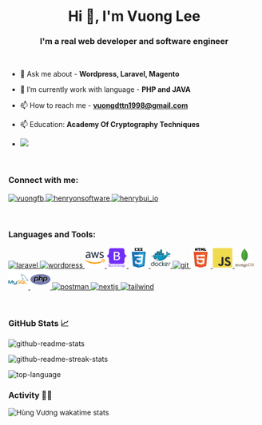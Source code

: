 

<h1 align="center">Hi 👋, I'm Vuong Lee</h1>
<h3 align="center">I'm a real web developer and software engineer</h3>

<br />


- 💬 Ask me about - **Wordpress, Laravel, Magento**

- 🌱 I’m currently work with language - **PHP and JAVA**

- 📫 How to reach me - **vuongdttn1998@gmail.com**

- 📫 Education: **Academy Of Cryptography Techniques**
  
- ![](https://komarev.com/ghpvc/?username=vuonga7k8lah&style=flat-square&color=blueviolet)

<br />

<h3 align="left">Connect with me:</h3>
<p align="left">
     <a href="https://www.facebook.com/vuongDTTN/" target="blank">
        <img align="center" src="https://png.pngtree.com/png-clipart/20190516/original/pngtree-facebook-icon-png-image_3566127.png" alt="vuongfb" height="30" width="40"/>
    </a>
    <a href="https://join.skype.com/invite/utBIHMe34Nzz" target="blank">
        <img align="center" src="https://upload.wikimedia.org/wikipedia/commons/e/ec/Skype-icon-new.png" alt="henryonsoftware" height="30" width="40" />
    </a>
    <a href="https://www.instagram.com/vuongkma/" target="blank">
        <img align="center" src="https://raw.githubusercontent.com/rahuldkjain/github-profile-readme-generator/master/src/images/icons/Social/instagram.svg" alt="henrybui_io" height="30" width="40" />
    </a>
</p>

<br />

<h3 align="left">Languages and Tools:</h3>
<p align="left">
    <a href="https://laravel.com/" target="_blank" rel="noreferrer">
        <img src="https://laravel.com/img/logotype.min.svg" alt="laravel" width="40" height="40"/>
    </a>
      <a href="https://wordpress.org/" target="_blank" rel="noreferrer">
        <img src="https://upload.wikimedia.org/wikipedia/commons/thumb/9/98/WordPress_blue_logo.svg/1024px-WordPress_blue_logo.svg.png" alt="wordpress" width="40" height="40"/>
    </a>
    <a href="https://aws.amazon.com" target="_blank" rel="noreferrer">
        <img src="https://raw.githubusercontent.com/devicons/devicon/master/icons/amazonwebservices/amazonwebservices-original-wordmark.svg" alt="aws" width="40" height="40"/>
    </a>
    <a href="https://getbootstrap.com" target="_blank" rel="noreferrer">
        <img src="https://raw.githubusercontent.com/devicons/devicon/master/icons/bootstrap/bootstrap-plain-wordmark.svg" alt="bootstrap" width="40" height="40"/>
    </a>
    <a href="https://www.w3schools.com/css/" target="_blank" rel="noreferrer">
        <img src="https://raw.githubusercontent.com/devicons/devicon/master/icons/css3/css3-original-wordmark.svg" alt="css3" width="40" height="40"/>
    </a>
    <a href="https://www.docker.com/" target="_blank" rel="noreferrer">
        <img src="https://raw.githubusercontent.com/devicons/devicon/master/icons/docker/docker-original-wordmark.svg" alt="docker" width="40" height="40"/>
    </a>
    <a href="https://git-scm.com/" target="_blank" rel="noreferrer">
        <img src="https://www.vectorlogo.zone/logos/git-scm/git-scm-icon.svg" alt="git" width="40" height="40"/>
    </a>
    <a href="https://www.w3.org/html/" target="_blank" rel="noreferrer">
        <img src="https://raw.githubusercontent.com/devicons/devicon/master/icons/html5/html5-original-wordmark.svg" alt="html5" width="40" height="40"/>
    </a>
    <a href="https://developer.mozilla.org/en-US/docs/Web/JavaScript" target="_blank" rel="noreferrer">
        <img src="https://raw.githubusercontent.com/devicons/devicon/master/icons/javascript/javascript-original.svg" alt="javascript" width="40" height="40"/>
    </a>  <a href="https://www.mongodb.com/" target="_blank" rel="noreferrer">
        <img src="https://raw.githubusercontent.com/devicons/devicon/master/icons/mongodb/mongodb-original-wordmark.svg" alt="mongodb" width="40" height="40"/>
    </a>
    <a href="https://www.mysql.com/" target="_blank" rel="noreferrer">
        <img src="https://raw.githubusercontent.com/devicons/devicon/master/icons/mysql/mysql-original-wordmark.svg" alt="mysql" width="40" height="40"/>
    </a>
    <a href="https://www.php.net" target="_blank" rel="noreferrer">
        <img src="https://raw.githubusercontent.com/devicons/devicon/master/icons/php/php-original.svg" alt="php" width="40" height="40"/>
    </a>
    <a href="https://postman.com" target="_blank" rel="noreferrer">
        <img src="https://www.vectorlogo.zone/logos/getpostman/getpostman-icon.svg" alt="postman" width="40" height="40"/>
    </a>
    <a href="https://nextjs.org/" target="_blank" rel="noreferrer">
        <img src="https://cdn.worldvectorlogo.com/logos/nextjs-2.svg" alt="nextjs" width="40" height="40"/>
    </a>
    <a href="https://tailwindcss.com/" target="_blank" rel="noreferrer">
        <img src="https://www.vectorlogo.zone/logos/tailwindcss/tailwindcss-icon.svg" alt="tailwind" width="40" height="40"/>
    </a>
   
   
</p>

<br />

### GitHub Stats 📈

<!--<p align="center"> <a href="https://github.com/ryo-ma/github-profile-trophy"><img src="https://github-profile-trophy.vercel.app/?username=hoangtran0410" alt="hoangtran0410" /></a> </p>-->

![github-readme-stats](https://github-readme-stats.vercel.app/api?username=vuonga7k8lah&show_icons=true&locale=en&theme=tokyonight)

![github-readme-streak-stats](https://github-readme-streak-stats.herokuapp.com/?user=vuonga7k8lah&theme=tokyonight)

![top-language](https://github-readme-stats.vercel.app/api/top-langs?username=vuonga7k8lah&count_private=true&show_icons=true&locale=en&layout=compact&theme=tokyonight)

### Activity 👩‍💻

![Hùng Vương wakatime stats](https://github-readme-stats.vercel.app/api/wakatime?username=vuonga7k8lah&theme=tokyonight&layout=compact)
